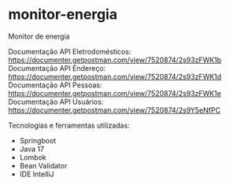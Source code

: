 # monitor-energia
Monitor de energia

Documentação API Eletrodomésticos: https://documenter.getpostman.com/view/7520874/2s93zFWK1b <br />
Documentação API Endereço: https://documenter.getpostman.com/view/7520874/2s93zFWK1d <br />
Documentação API Pessoas: https://documenter.getpostman.com/view/7520874/2s93zFWK1e <br />
Documentação API Usuários: https://documenter.getpostman.com/view/7520874/2s9Y5eNfPC <br />

Tecnologias e ferramentas utilizadas:
- Springboot
- Java 17
- Lombok
- Bean Validator
- IDE IntelliJ
